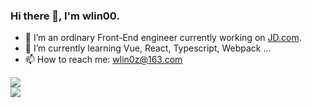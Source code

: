 ### Hi there 👋, I'm wlin00.
- 🔭 I’m an ordinary Front-End engineer currently working on [JD.com](https://www.jd.com/).
- 🌱 I’m currently learning Vue, React, Typescript, Webpack ...
- 📫 How to reach me: wlin0z@163.com

<div>
  <a href="https://www.oscs1024.com/project/oscs/wlin00/webpack?ref=badge_small" alt="OSCS Status"><img src="https://www.oscs1024.com/platform/badge/wlin00/webpack.svg?size=small"/></a>
</div>
<img  src="https://github-readme-stats.vercel.app/api?username=wlin00&show_icons=true&hide_title=true&theme=radical" />
